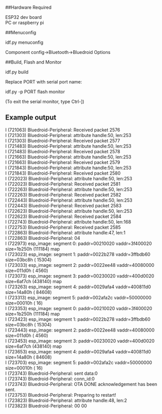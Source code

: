 ##Hardware Required

ESP32 dev board<br />
PC or raspberry pi<br />

##Menuconfig 

idf.py menuconfig

Component config->Bluetooth->Bluedroid Options
 
##Build, Flash and Monitor 

idf.py build

Replace PORT with serial port name:

idf.py -p PORT flash monitor  

(To exit the serial monitor, type Ctrl-])


## Example output  
I (721063) Bluedroid-Peripheral: Received packet 2576  
I (721303) Bluedroid-Peripheral: attribute handle:50, len:253  
I (721303) Bluedroid-Peripheral: Received packet 2577  
I (721483) Bluedroid-Peripheral: attribute handle:50, len:253  
I (721483) Bluedroid-Peripheral: Received packet 2578  
I (721663) Bluedroid-Peripheral: attribute handle:50, len:253  
I (721663) Bluedroid-Peripheral: Received packet 2579  
I (721843) Bluedroid-Peripheral: attribute handle:50, len:253  
I (721843) Bluedroid-Peripheral: Received packet 2580  
I (722023) Bluedroid-Peripheral: attribute handle:50, len:253  
I (722023) Bluedroid-Peripheral: Received packet 2581  
I (722263) Bluedroid-Peripheral: attribute handle:50, len:253  
I (722263) Bluedroid-Peripheral: Received packet 2582  
I (722443) Bluedroid-Peripheral: attribute handle:50, len:253  
I (722443) Bluedroid-Peripheral: Received packet 2583  
I (722623) Bluedroid-Peripheral: attribute handle:50, len:253  
I (722623) Bluedroid-Peripheral: Received packet 2584  
I (722743) Bluedroid-Peripheral: attribute handle:50, len:168  
I (722753) Bluedroid-Peripheral: Received packet 2585  
I (722863) Bluedroid-Peripheral: attribute handle:47, len:1  
I (722863) Bluedroid-Peripheral: 04  
I (722973) esp_image: segment 0: paddr=00210020 vaddr=3f400020 size=1b250h (111184) map  
I (723023) esp_image: segment 1: paddr=0022b278 vaddr=3ffbdb60 size=03bc8h ( 15304)  
I (723033) esp_image: segment 2: paddr=0022ee48 vaddr=40080000 size=011d0h (  4560)  
I (723073) esp_image: segment 3: paddr=00230020 vaddr=400d0020 size=6af7ch (438140) map  
I (723263) esp_image: segment 4: paddr=0029afa4 vaddr=400811d0 size=14a80h ( 84608)  
I (723313) esp_image: segment 5: paddr=002afa2c vaddr=50000000 size=00010h (    16)  
I (723353) esp_image: segment 0: paddr=00210020 vaddr=3f400020 size=1b250h (111184) map  
I (723423) esp_image: segment 1: paddr=0022b278 vaddr=3ffbdb60 size=03bc8h ( 15304)  
I (723443) esp_image: segment 2: paddr=0022ee48 vaddr=40080000 size=011d0h (  4560)  
I (723453) esp_image: segment 3: paddr=00230020 vaddr=400d0020 size=6af7ch (438140) map  
I (723653) esp_image: segment 4: paddr=0029afa4 vaddr=400811d0 size=14a80h ( 84608)  
I (723703) esp_image: segment 5: paddr=002afa2c vaddr=50000000 size=00010h (    16)  
I (723743) Bluedroid-Peripheral: sent data:0  
I (723743) Bluedroid-Peripheral: conn_id:0  
I (723743) Bluedroid-Peripheral: OTA DONE acknowledgement has been sent.  
I (723753) Bluedroid-Peripheral: Preparing to restart!  
I (723823) Bluedroid-Peripheral: attribute handle:48, len:2  
I (723823) Bluedroid-Peripheral: 00 00  
